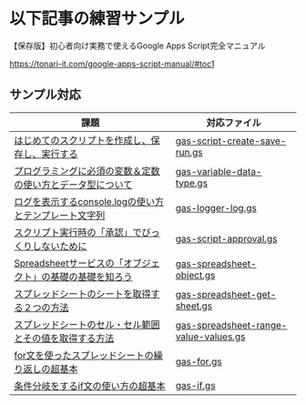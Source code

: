 # 以下記事の練習サンプル

【保存版】初心者向け実務で使えるGoogle Apps Script完全マニュアル

https://tonari-it.com/google-apps-script-manual/#toc1

## サンプル対応

|課題|対応ファイル| 
|-|-| 
|[はじめてのスクリプトを作成し、保存し、実行する](https://tonari-it.com/gas-script-create-save-run/)|[gas-script-create-save-run.gs](gas-script-create-save-run.gs)|
|[プログラミングに必須の変数＆定数の使い方とデータ型について](https://tonari-it.com/gas-variable-data-type/)|[gas-variable-data-type.gs](gas-variable-data-type.gs)|
|[ログを表示するconsole.logの使い方とテンプレート文字列](https://tonari-it.com/gas-logger-log/)|[gas-logger-log.gs](gas-logger-log.gs)|
|[スクリプト実行時の「承認」でびっくりしないために](https://tonari-it.com/gas-script-approval/)|[gas-script-approval.gs](gas-script-approval.gs)|
|[Spreadsheetサービスの「オブジェクト」の基礎の基礎を知ろう](https://tonari-it.com/gas-spreadsheet-object/)|[gas-spreadsheet-object.gs](gas-spreadsheet-object.gs)|
|[スプレッドシートのシートを取得する２つの方法](https://tonari-it.com/gas-spreadsheet-get-sheet/)|[gas-spreadsheet-get-sheet.gs](gas-spreadsheet-get-sheet.gs)|
|[スプレッドシートのセル・セル範囲とその値を取得する方法](https://tonari-it.com/gas-spreadsheet-range-value-values/)|[gas-spreadsheet-range-value-values.gs](gas-spreadsheet-range-value-values.gs)|
|[for文を使ったスプレッドシートの繰り返しの超基本](https://tonari-it.com/gas-for/)|[gas-for.gs](gas-for.gs)|
|[条件分岐をするif文の使い方の超基本](https://tonari-it.com/gas-if/)|[gas-if.gs](gas-if.gs)|
